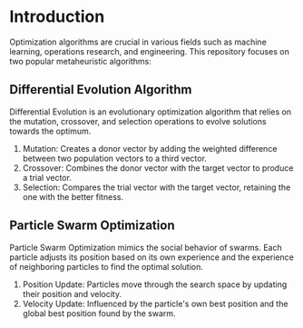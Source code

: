 # Introduction

Optimization algorithms are crucial in various fields such as machine learning, operations research, and engineering. This repository focuses on two popular metaheuristic algorithms:

## Differential Evolution Algorithm
Differential Evolution is an evolutionary optimization algorithm that relies on the mutation, crossover, and selection operations to evolve solutions towards the optimum.

1. Mutation: Creates a donor vector by adding the weighted difference between two population vectors to a third vector.
2. Crossover: Combines the donor vector with the target vector to produce a trial vector.
3. Selection: Compares the trial vector with the target vector, retaining the one with the better fitness.

## Particle Swarm Optimization
Particle Swarm Optimization mimics the social behavior of swarms. Each particle adjusts its position based on its own experience and the experience of neighboring particles to find the optimal solution.

1. Position Update: Particles move through the search space by updating their position and velocity.
2. Velocity Update: Influenced by the particle's own best position and the global best position found by the swarm.
